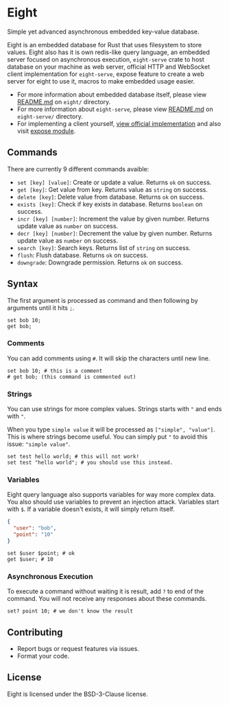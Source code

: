 # Eight

Simple yet advanced asynchronous embedded key-value database.

Eight is an embedded database for Rust that uses filesystem to store values. Eight also has it is own redis-like query language, an embedded server focused on asynchronous execution, `eight-serve` crate to host database on your machine as web server, official HTTP and WebSocket client implementation for `eight-serve`, expose feature to create a web server for eight to use it, macros to make embedded usage easier.

- For more information about embedded database itself, please view [README.md](https://github.com/meppu/eight/blob/main/eight/README.md) on `eight/` directory.
- For more information about `eight-serve`, please view [README.md](https://github.com/meppu/eight/blob/main/eight-serve/README.md) on `eight-serve/` directory.
- For implementing a client yourself, [view official implementation](https://github.com/meppu/eight/tree/main/eight/src/client) and also visit [expose module](https://github.com/meppu/eight/tree/main/eight/src/expose).

## Commands

There are currently 9 different commands avaible:

- `set [key] [value]`: Create or update a value. Returns `ok` on success.
- `get [key]`: Get value from key. Returns value as `string` on success.
- `delete [key]`: Delete value from database. Returns `ok` on success.
- `exists [key]`: Check if key exists in database. Returns `boolean` on success.
- `incr [key] [number]`: Increment the value by given number. Returns update value as `number` on success.
- `decr [key] [number]`: Decrement the value by given number. Returns update value as `number` on success.
- `search [key]`: Search keys. Returns list of `string` on success.
- `flush`: Flush database. Returns `ok` on success.
- `downgrade`: Downgrade permission. Returns `ok` on success.

## Syntax

The first argument is processed as command and then following by arguments until it hits `;`.

```
set bob 10;
get bob;
```

### Comments

You can add comments using `#`. It will skip the characters until new line.

```
set bob 10; # this is a comment
# get bob; (this command is commented out)
```

### Strings

You can use strings for more complex values. Strings starts with `"` and ends with `"`.

When you type `simple value` it will be processed as `["simple", "value"]`. This is where strings become useful. You can simply put `"` to avoid this issue: `"simple value"`.

```
set test hello world; # this will not work!
set test "hello world"; # you should use this instead.
```

### Variables

Eight query language also supports variables for way more complex data. You also should use variables to prevent an injection attack. Variables start with `$`. If a variable doesn't exists, it will simply return itself.

```json
{
  "user": "bob",
  "point": "10"
}
```

```
set $user $point; # ok
get $user; # 10
```

### Asynchronous Execution

To execute a command without waiting it is result, add `?` to end of the command. You will not receive any responses about these commands.

```
set? point 10; # we don't know the result
```

## Contributing

- Report bugs or request features via issues.
- Format your code.

## License

Eight is licensed under the BSD-3-Clause license.
